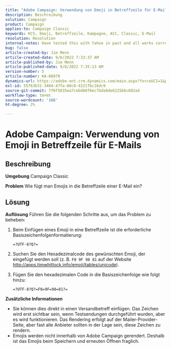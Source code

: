 ```yaml
---
title: "Adobe Campaign: Verwendung von Emoji in Betreffzeile für E-Mails"
description: Beschreibung
solution: Campaign
product: Campaign
applies-to: Campaign Classic
keywords: KCS, Emoji, Betreffzeile, Kampagne, ACC, Classic, E-Mail
resolution: Resolution
internal-notes: Have tested this with Yahoo in past and all works correctly, but Microsoft Outlook only displays the encoding
bug: false
article-created-by: Jim Menn
article-created-date: 9/6/2022 7:33:37 AM
article-published-by: Jim Menn
article-published-date: 9/6/2022 7:35:13 AM
version-number: 5
article-number: KA-08979
dynamics-url: https://adobe-ent.crm.dynamics.com/main.aspx?forceUCI=1&pagetype=entityrecord&etn=knowledgearticle&id=dbbd8a36-b62d-ed11-9db1-0022480866ad
exl-id: 55763b31-3404-47fa-88c8-4221fbc16dc9
source-git-commit: 7f0f5035ea7cebd60f6ec7bda9de6225b6c602a4
workflow-type: tm+mt
source-wordcount: '168'
ht-degree: 2%

---
```


# Adobe Campaign: Verwendung von Emoji in Betreffzeile für E-Mails

## Beschreibung


<b>Umgebung</b>
Campaign Classic

<b>Problem</b>
Wie fügt man Emojis in die Betreffzeile einer E-Mail ein?




## Lösung


<b>Auflösung</b>
Führen Sie die folgenden Schritte aus, um das Problem zu beheben:

1. Beim Einfügen eines Emoji in eine Betreffzeile ist die erforderliche Basiszeichenfolgenformatierung:

   `=?UTF-8?Q?=`
2. Suchen Sie den Hexadezimalcode des gewünschten Emoji, der eingefügt werden soll (z. B. `F0 9F 98 81` auf der Website http://apps.timwhitlock.info/emoji/tables/unicode).
3. Fügen Sie den hexadezimalen Code in die Basiszeichenfolge wie folgt hinzu:

   `=?UTF-8?Q?=F0=9F=98=81?=`


<b>Zusätzliche Informationen</b>

- Sie können dies direkt in einen Versandbetreff einfügen. Das Zeichen wird erst sichtbar sein, wenn Testsendungen durchgeführt wurden, aber es wird funktionieren. Das Rendering erfolgt auf der Mailer-Provider-Seite, aber fast alle Anbieter sollten in der Lage sein, diese Zeichen zu rendern.
- Emojis werden nicht innerhalb von Adobe Campaign gerendert. Deshalb ist das Emojis beim Speichern und erneuten Öffnen fraglich.
